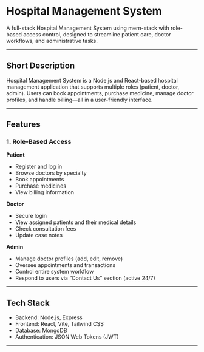 # Hospital Management System

A full-stack Hospital Management System using mern-stack with role-based access control, designed to streamline patient care, doctor workflows, and administrative tasks.

---

## Short Description

Hospital Management System is a Node.js and React-based hospital management application that supports multiple roles (patient, doctor, admin). Users can book appointments, purchase medicine, manage doctor profiles, and handle billing—all in a user-friendly interface.

---

## Features

### 1. Role-Based Access

**Patient**
- Register and log in
- Browse doctors by specialty
- Book appointments
- Purchase medicines
- View billing information

**Doctor**
- Secure login
- View assigned patients and their medical details
- Check consultation fees
- Update case notes

**Admin**
- Manage doctor profiles (add, edit, remove)
- Oversee appointments and transactions
- Control entire system workflow
- Respond to users via “Contact Us” section (active 24/7)

---

## Tech Stack

- Backend: Node.js, Express
- Frontend: React, Vite, Tailwind CSS
- Database: MongoDB 
- Authentication: JSON Web Tokens (JWT)

---

